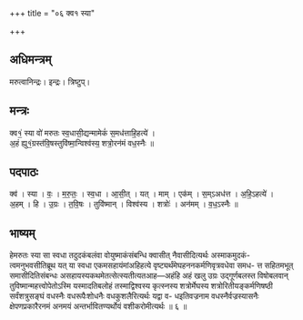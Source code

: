 +++
title = "०६ क्व१ स्या"

+++
## अधिमन्त्रम्
मरुत्वानिन्द्रः। इन्द्रः। त्रिष्टुप्।

## मन्त्रः
क्व१॒॑ स्या वो॑ मरुतः स्व॒धासी॒द्यन्मामेकं॑ स॒मध॑त्ताहि॒हत्ये॑ ।  
अ॒हं ह्यु१॒॑ग्रस्त॑वि॒षस्तुवि॑ष्मा॒न्विश्व॑स्य॒ शत्रो॒रन॑मं वध॒स्नैः ॥

## पदपाठः
क्व॑ । स्या । वः॒ । म॒रु॒तः॒ । स्व॒धा । आ॒सी॒त् । यत् । माम् । एक॑म् । स॒म्ऽअध॑त्त । अ॒हि॒ऽहत्ये॑ ।  
अ॒हम् । हि । उ॒ग्रः । त॒वि॒षः । तुवि॑ष्मान् । विश्व॑स्य । शत्रोः॑ । अन॑मम् । व॒ध॒ऽस्नैः ॥

## भाष्यम्
हेमरुतः स्या सा स्वधा तदुदकंबलंवा वोयुष्माकंसंबन्धि क्वासीत् नैवासीदित्यर्थः अस्माकमुदकं- त्वमनुभवसीतिब्रूथ यत् या स्वधा एकमसहायंमांअहिहत्ये वृष्ट्यर्थंमेघहननकर्मणिवृत्रवधेवा समध- त्त सहितमभूत् समासीदितिसंबन्धः असहायस्यकथमेतत्सेत्स्यतीत्यतआह—अहंहि अहं खलु उग्रः उद्गूर्णबलस्त विषोबलवान् तुविष्मान्महत्त्वोपेतोऽस्मि यस्मादतिबलोहं तस्माद्विश्वस्य कृत्स्नस्य शत्रोर्मेघस्य शत्रोरितीयङ्कर्मणिषष्ठी सर्वंशत्रुसङ्घं वधस्नैः वधरूपैःशोधनैः वधकुशलैरित्यर्थः यद्वा व- धइतिवज्रनाम वधस्नैर्वज्रस्यासनैः क्षेपणप्रकारैरनमं अनमयं अन्तर्भावितण्यर्थोयं वशीकरोमीत्यर्थः ॥ ६ ॥